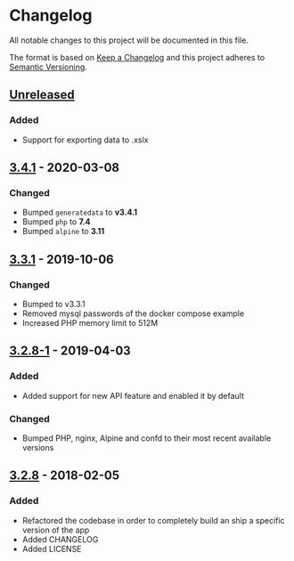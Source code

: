 # Changelog

All notable changes to this project will be documented in this file.

The format is based on [Keep a Changelog](http://keepachangelog.com/en/1.0.0/)
and this project adheres to [Semantic Versioning](http://semver.org/spec/v2.0.0.html).

## [Unreleased]

### Added

- Support for exporting data to .xslx

## [3.4.1] - 2020-03-08

### Changed

- Bumped `generatedata` to **v3.4.1**
- Bumped `php` to **7.4**
- Bumped `alpine` to **3.11**

## [3.3.1] - 2019-10-06

### Changed

- Bumped to v3.3.1
- Removed mysql passwords of the docker compose example
- Increased PHP memory limit to 512M

## [3.2.8-1] - 2019-04-03

### Added

- Added support for new API feature and enabled it by default

### Changed

- Bumped PHP, nginx, Alpine and confd to their most recent available versions

## [3.2.8] - 2018-02-05

### Added

- Refactored the codebase in order to completely build an ship a specific version of the app
- Added CHANGELOG
- Added LICENSE

[Unreleased]: https://github.com/mvisonneau/docker-generatedata/compare/3.4.1...HEAD
[3.4.1]: https://github.com/mvisonneau/docker-generatedata/tree/3.4.1
[3.3.1]: https://github.com/mvisonneau/docker-generatedata/tree/3.3.1
[3.2.8-1]: https://github.com/mvisonneau/docker-generatedata/tree/3.2.8-1
[3.2.8]: https://github.com/mvisonneau/docker-generatedata/tree/3.2.8
